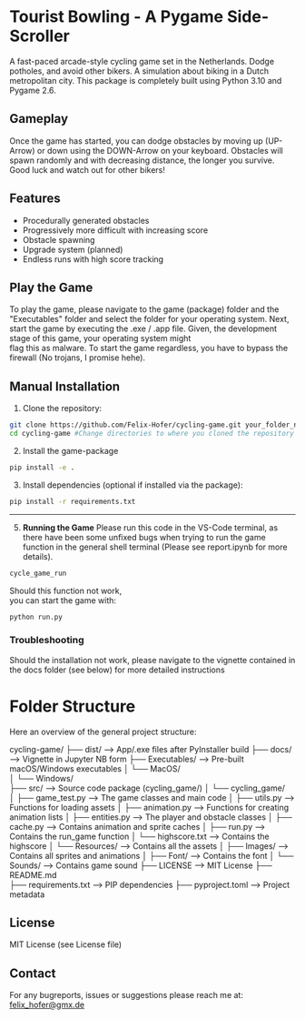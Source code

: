 # Tourist Bowling - A Pygame Side-Scroller

A fast-paced arcade-style cycling game set in the Netherlands. Dodge potholes, and avoid other bikers. A simulation about biking in a Dutch metropolitan city.
This package is completely built using Python 3.10 and Pygame 2.6.

## Gameplay
Once the game has started, you can dodge obstacles by moving up (UP-Arrow) or down using the DOWN-Arrow on your keyboard. Obstacles will spawn randomly and with decreasing distance, the longer you survive. Good luck and watch out for other bikers!


## Features
- Procedurally generated obstacles
- Progressively more difficult with increasing score
- Obstacle spawning
- Upgrade system (planned)
- Endless runs with high score tracking

## Play the Game
To play the game, please navigate to the game (package) folder and the  
"Executables" folder and select the folder for your operating system.
Next, start the game by executing the .exe / .app file.
Given, the development stage of this game, your operating system might  
flag this as malware. To start the game regardless, you have to bypass the  
firewall (No trojans, I promise hehe).


## Manual Installation

1. Clone the repository: 

```bash
git clone https://github.com/Felix-Hofer/cycling-game.git your_folder_name
cd cycling-game #Change directories to where you cloned the repository
``` 

2. Install the game-package
```bash
pip install -e .
``` 

3. Install dependencies (optional if installed via the package):  
```bash
pip install -r requirements.txt
``` 
---

5. **Running the Game**
Please run this code in the VS-Code terminal, as there have been some unfixed bugs when trying to run the game function in the general shell terminal (Please see report.ipynb for more details).

```bash
cycle_game_run
```
Should this function not work,  
you can start the game with:  

```bash
python run.py
```

### Troubleshooting
Should the installation not work, please navigate to the vignette contained in   
the docs folder (see below) for more detailed instructions


# Folder Structure
Here an overview of the general project structure:  

cycling-game/
├── dist/                --> App/.exe files after PyInstaller build
├── docs/                --> Vignette in Jupyter NB form
├── Executables/         --> Pre-built macOS/Windows executables
│   └── MacOS/   
│   └── Windows/   
├── src/                 --> Source code package (cycling_game/)
│   └── cycling_game/   
│       ├── game_test.py    --> The game classes and main code
│       ├── utils.py        --> Functions for loading assets
│       ├── animation.py    --> Functions for creating animation lists
│       ├── entities.py     --> The player and obstacle classes
│       ├── cache.py        --> Contains animation and sprite caches
│       ├── run.py          --> Contains the run_game function
│       └── highscore.txt   --> Contains the highscore
│           └── Resources/          --> Contains all the assets
│               ├── Images/         --> Contains all sprites and animations
│               ├── Font/           --> Contains the font 
│               └── Sounds/         --> Contains game sound
├── LICENSE              --> MIT License
├── README.md            
├── requirements.txt     --> PIP dependencies
├── pyproject.toml       --> Project metadata


## License
MIT License (see License file)

## Contact
For any bugreports, issues or suggestions please reach me at: felix_hofer@gmx.de
